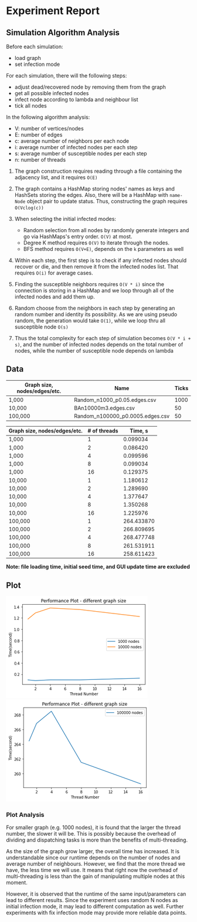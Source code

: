 # Experiment Report

## Simulation Algorithm Analysis

Before each simulation:

- load graph
- set infection mode

For each simulation, there will the following steps:

- adjust dead/recovered node by removing them from the graph
- get all possible infected nodes
- infect node according to lambda and neighbour list
- tick all nodes

In the following algorithm analysis:

- V: number of vertices/nodes
- E: number of edges
- c: average number of neighbors per each node
- i: average number of infected nodes per each step
- s: average number of susceptible nodes per each step 
- n: number of threads

1. The graph construction requires reading through a file containing the adjacency
list, and it requires `O(E)`

2. The graph contains a HashMap storing nodes' names as keys and HashSets storing the edges. Also, there will be a HashMap with `name-Node` object pair to update status. Thus, constructing the graph requires `O(Vclog(c))`

3. When selecting the initial infected modes:
    - Random selection from all nodes by randomly generate integers and go via HashMaps's entry order. `O(V)` at most.
    - Degree K method requires `O(V)` to iterate through the nodes.
    - BFS method requires `O(V+E)`, depends on the `k` parameters as well

4. Within each step, the first step is to check if any infected nodes should recover
or die, and then remove it from the infected nodes list. That requires `O(i)` for
average cases.

5. Finding the susceptible neighbors requires `O(V * i)` since the connection is storing in a HashMap and we loop through all of the infected nodes and add them up.

6. Random choose from the neighbors in each step by generating an random number and identity its possibility. As we are using pseudo random, the generation would take `O(1)`, while we loop thru all susceptible node `O(s)`

7. Thus the total complexity for each step of simulation becomes `O(V * i + s)`,
and the number of infected nodes depends on the total number of nodes, while the number of susceptible node depends on lambda

## Data

|Graph size, nodes/edges/etc.|Name|Ticks|
|--|--|--|
|1,000|Random_n1000_p0.05.edges.csv|1000|
|10,000|BAn10000m3.edges.csv|50|
|100,000|Random_n100000_p0.0005.edges.csv|50|

|Graph size, nodes/edges/etc.|# of threads|Time, s|
|--|--|--|
|1,000|1|0.099034|
|1,000|2|0.086420|
|1,000|4|0.099596|
|1,000|8|0.099034|
|1,000|16|0.129375|
|10,000|1|1.180612|
|10,000|2|1.289690|
|10,000|4|1.377647|    
|10,000|8|1.350268|
|10,000|16|1.225976|
|100,000|1|264.433870|
|100,000|2|266.809695|
|100,000|4|268.477748|
|100,000|8|261.531911|
|100,000|16|258.611423|

**Note: file loading time, initial seed time, and GUI update time are excluded**


## Plot 

![](./images/1.png)
![](./images/2.png)

### Plot Analysis

For smaller graph (e.g. 1000 nodes), it is found that the larger the thread number, the slower it will be. This is possibly because the overhead of dividing and dispatching tasks is more than the benefits of multi-threading.

As the size of the graph grow larger, the overall time has increased. It is understandable since our runtime depends on the number of nodes and average number of neighbours. However, we find that the more thread we have, the less time we will use. It means that right now the overhead of multi-threading is less than the gain of manipulating multiple nodes at this moment.

However, it is observed that the runtime of the same input/parameters can lead to different results. Since the experiment uses random N nodes as initial infection mode, it may lead to different computation as well. Further experiments with fix infection mode may provide more reliable data points.